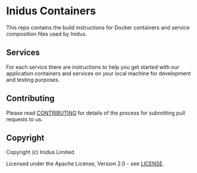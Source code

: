# Inidus Containers

This repo contains the build instructions for Docker containers and service composition files used by Inidus.


## Services
For each service there are  instructions to help you get started with our application containers and services on your local machine for development and testing purposes.

## Contributing

Please read [CONTRIBUTING](CONTRIBUTING.md) for details of the process for submitting pull requests to us.

## Copyright

Copyright (c) Inidus Limited

Licensed under the Apache License, Version 2.0 - see [LICENSE](LICENSE).
